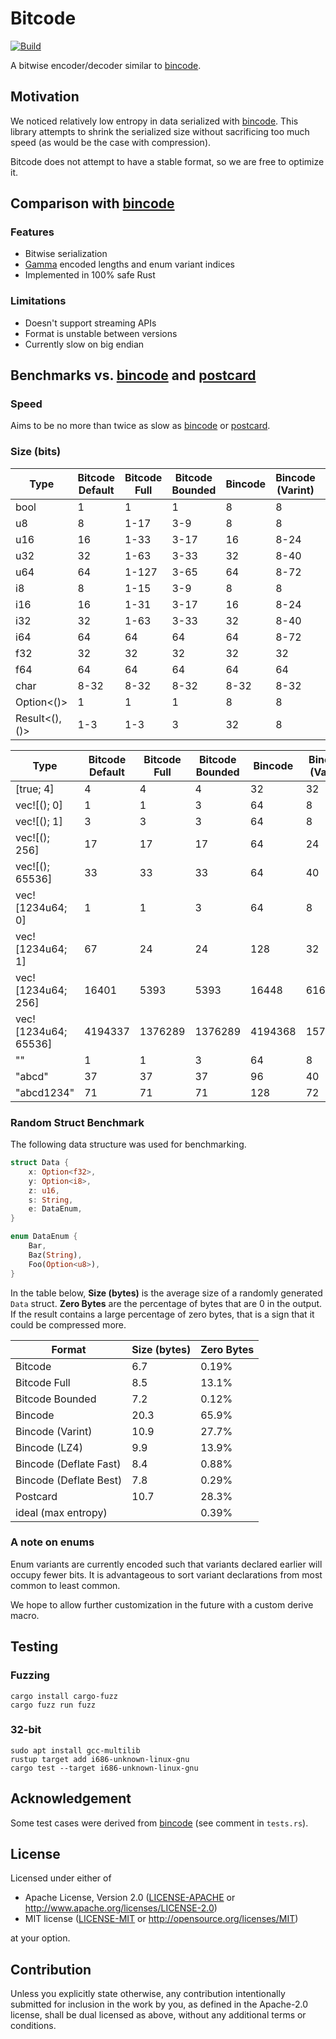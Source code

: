 # Bitcode

[![Build](https://github.com/SoftbearStudios/bitcode/actions/workflows/build.yml/badge.svg)](https://github.com/SoftbearStudios/bitcode/actions/workflows/build.yml)

A bitwise encoder/decoder similar to [bincode](https://github.com/bincode-org/bincode).

## Motivation

We noticed relatively low entropy in data serialized with [bincode](https://github.com/bincode-org/bincode). This library attempts to shrink the serialized size without sacrificing too much speed (as would be the case with compression).

Bitcode does not attempt to have a stable format, so we are free to optimize it.

## Comparison with [bincode](https://github.com/bincode-org/bincode)

### Features

- Bitwise serialization
- [Gamma](https://en.wikipedia.org/wiki/Elias_gamma_coding) encoded lengths and enum variant indices
- Implemented in 100% safe Rust

### Limitations

- Doesn't support streaming APIs
- Format is unstable between versions
- Currently slow on big endian

## Benchmarks vs. [bincode](https://github.com/bincode-org/bincode) and [postcard](https://github.com/jamesmunns/postcard)

### Speed

Aims to be no more than twice as slow as [bincode](https://github.com/bincode-org/bincode) or [postcard](https://github.com/jamesmunns/postcard).

### Size (bits)

| Type                 | Bitcode Default | Bitcode Full | Bitcode Bounded | Bincode | Bincode (Varint) | Postcard |
|----------------------|-----------------|--------------|-----------------|---------|------------------|----------|
| bool                 | 1               | 1            | 1               | 8       | 8                | 8        |
| u8                   | 8               | 1-17         | 3-9             | 8       | 8                | 8        |
| u16                  | 16              | 1-33         | 3-17            | 16      | 8-24             | 8-24     |
| u32                  | 32              | 1-63         | 3-33            | 32      | 8-40             | 8-40     |
| u64                  | 64              | 1-127        | 3-65            | 64      | 8-72             | 8-80     |
| i8                   | 8               | 1-15         | 3-9             | 8       | 8                | 8        |
| i16                  | 16              | 1-31         | 3-17            | 16      | 8-24             | 8-24     |
| i32                  | 32              | 1-63         | 3-33            | 32      | 8-40             | 8-40     |
| i64                  | 64              | 64           | 64              | 64      | 8-72             | 8-80     |
| f32                  | 32              | 32           | 32              | 32      | 32               | 32       |
| f64                  | 64              | 64           | 64              | 64      | 64               | 64       |
| char                 | 8-32            | 8-32         | 8-32            | 8-32    | 8-32             | 16-40    |
| Option<()>           | 1               | 1            | 1               | 8       | 8                | 8        |
| Result<(), ()>       | 1-3             | 1-3          | 3               | 32      | 8                | 8        |

| Type                 | Bitcode Default | Bitcode Full | Bitcode Bounded | Bincode | Bincode (Varint) | Postcard |
|----------------------|-----------------|--------------|-----------------|---------|------------------|----------|
| [true; 4]            | 4               | 4            | 4               | 32      | 32               | 32       |
| vec![(); 0]          | 1               | 1            | 3               | 64      | 8                | 8        |
| vec![(); 1]          | 3               | 3            | 3               | 64      | 8                | 8        |
| vec![(); 256]        | 17              | 17           | 17              | 64      | 24               | 16       |
| vec![(); 65536]      | 33              | 33           | 33              | 64      | 40               | 24       |
| vec![1234u64; 0]     | 1               | 1            | 3               | 64      | 8                | 8        |
| vec![1234u64; 1]     | 67              | 24           | 24              | 128     | 32               | 24       |
| vec![1234u64; 256]   | 16401           | 5393         | 5393            | 16448   | 6168             | 4112     |
| vec![1234u64; 65536] | 4194337         | 1376289      | 1376289         | 4194368 | 1572904          | 1048600  |
| ""                   | 1               | 1            | 3               | 64      | 8                | 8        |
| "abcd"               | 37              | 37           | 37              | 96      | 40               | 40       |
| "abcd1234"           | 71              | 71           | 71              | 128     | 72               | 72       |

### Random Struct Benchmark

The following data structure was used for benchmarking.
```rust
struct Data {
    x: Option<f32>,
    y: Option<i8>,
    z: u16,
    s: String,
    e: DataEnum,
}

enum DataEnum {
    Bar,
    Baz(String),
    Foo(Option<u8>),
}
```
In the table below, **Size (bytes)** is the average size of a randomly generated `Data` struct.
**Zero Bytes** are the percentage of bytes that are 0 in the output.
If the result contains a large percentage of zero bytes, that is a sign that it could be compressed more.

| Format                 | Size (bytes) | Zero Bytes |
|------------------------|--------------|------------|
| Bitcode                | 6.7          | 0.19%      |
| Bitcode Full           | 8.5          | 13.1%      |
| Bitcode Bounded        | 7.2          | 0.12%      |
| Bincode                | 20.3         | 65.9%      |
| Bincode (Varint)       | 10.9         | 27.7%      |
| Bincode (LZ4)          | 9.9          | 13.9%      |
| Bincode (Deflate Fast) | 8.4          | 0.88%      |
| Bincode (Deflate Best) | 7.8          | 0.29%      |
| Postcard               | 10.7         | 28.3%      |
| ideal (max entropy)    |              | 0.39%      |

### A note on enums

Enum variants are currently encoded such that variants declared
earlier will occupy fewer bits. It is advantageous to sort variant
declarations from most common to least common.

We hope to allow further customization in the future with a custom derive macro.

## Testing

### Fuzzing

```
cargo install cargo-fuzz
cargo fuzz run fuzz
```

### 32-bit

```
sudo apt install gcc-multilib
rustup target add i686-unknown-linux-gnu
cargo test --target i686-unknown-linux-gnu
```

## Acknowledgement

Some test cases were derived from [bincode](https://github.com/bincode-org/bincode) (see comment in `tests.rs`).

## License

Licensed under either of

 * Apache License, Version 2.0
   ([LICENSE-APACHE](LICENSE-APACHE) or http://www.apache.org/licenses/LICENSE-2.0)
 * MIT license
   ([LICENSE-MIT](LICENSE-MIT) or http://opensource.org/licenses/MIT)

at your option.

## Contribution

Unless you explicitly state otherwise, any contribution intentionally submitted
for inclusion in the work by you, as defined in the Apache-2.0 license, shall be
dual licensed as above, without any additional terms or conditions.
